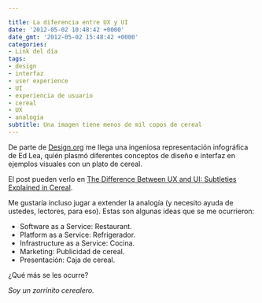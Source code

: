 ```yaml
---

title: La diferencia entre UX y UI
date: '2012-05-02 10:48:42 +0000'
date_gmt: '2012-05-02 15:48:42 +0000'
categories:
- Link del día
tags:
- design
- interfaz
- user experience
- UI
- experiencia de usuario
- cereal
- UX
- analogía
subtitle: Una imagen tiene menos de mil copos de cereal
---
```


De parte de [Design.org](http://design.org/blog/difference-between-ux-and-ui-subtleties-explained-cereal) me llega una ingeniosa representación infográfica de Ed Lea, quién plasmó diferentes conceptos de diseño e interfaz en ejemplos visuales con un plato de cereal.

El post pueden verlo en [The Difference Between UX and UI: Subtleties Explained in Cereal](http://design.org/blog/difference-between-ux-and-ui-subtleties-explained-cereal).

Me gustaría incluso jugar a extender la analogía (y  necesito ayuda de ustedes, lectores, para eso). Estas son algunas ideas que se me ocurrieron:

- Software as a Service: Restaurant.
- Platform as a Service: Refrigerador.
- Infrastructure as a Service: Cocina.
- Marketing: Publicidad de cereal.
- Presentación: Caja de cereal.

 ¿Qué más se les ocurre?

_Soy un zorrinito cerealero._
